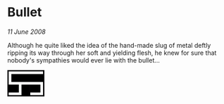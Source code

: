 # Bullet

_11 June 2008_

Although he quite liked the idea of the hand-made slug of metal deftly ripping its way through her soft and yielding flesh, he knew for sure that nobody's sympathies would ever lie with the bullet...

![](/images/grids/b28.gif)
